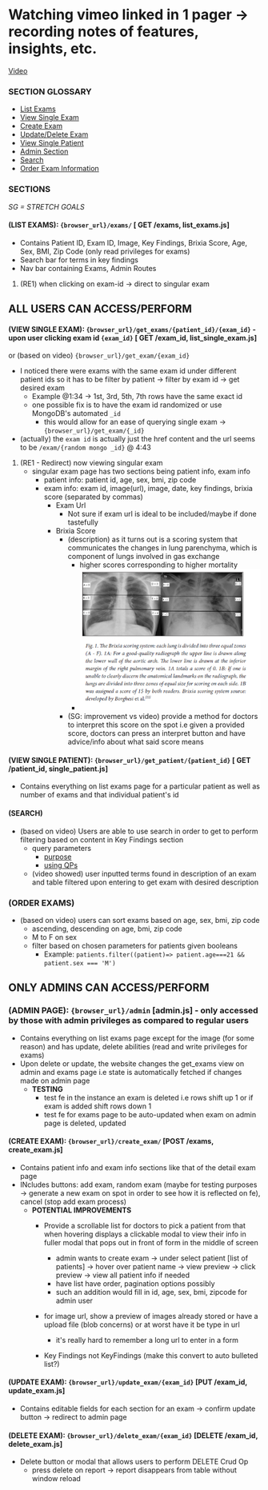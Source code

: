 # Watching vimeo linked in 1 pager -> recording notes of features, insights, etc.

[Video](https://vimeo.com/843234440)

### SECTION GLOSSARY
- [List Exams](#list-exams-browser_urlexams--get-exams-list_examsjs)
- [View Single Exam](#view-single-exam-browser_urlget_examspatient_idexam_id---upon-user-clicking-exam-id-exam_id--get-exam_id-list_single_examjs)
- [Create Exam](#create-exam-browser_urlcreate_exam-post-exams-create_examjs)
- [Update/Delete Exam](#updatedelete-exam-browser_urlupdate_examexam_id-put-exam_id-update_examjs--browser_urldelete_examexam_id-delete-exam_id-delete_examjs)
- [View Single Patient](#view-single-patient-browser_urlget_patientpatient_id--get-patient_id-single_patientjs)
- [Admin Section](#only-admins-can-accessperform)
- [Search](#search)
- [Order Exam Information](#order-exams)

### SECTIONS
_*SG = STRETCH GOALS*_

#### (LIST EXAMS): `{browser_url}/exams/` [ GET /exams, list_exams.js]
- Contains Patient ID, Exam ID, Image, Key Findings, Brixia Score, Age, Sex, BMI, Zip Code (only read privileges for exams)
- Search bar for terms in key findings
- Nav bar containing Exams, Admin Routes

1. (RE1) when clicking on exam-id -> direct to singular exam

## ALL USERS CAN ACCESS/PERFORM

#### (VIEW SINGLE EXAM): `{browser_url}/get_exams/{patient_id}/{exam_id}` - upon user clicking exam id `{exam_id}` [ GET /exam_id, list_single_exam.js]
or (based on video) `{browser_url}/get_exam/{exam_id}`
- I noticed there were exams with the same exam id under different patient ids so it has to be filter by patient -> filter by exam id -> get desired exam
    * Example @1:34 -> 1st, 3rd, 5th, 7th rows have the same exact id
    * one possible fix is to have the exam id randomized or use MongoDB's automated `_id`
        - this would allow for an ease of querying single exam -> `{browser_url}/get_exam/{_id}`
- (actually) the `exam id` is actually just the href content and the url seems to be `/exam/{random mongo _id}` @ 4:43

1. (RE1 - Redirect) now viewing singular exam
    - singular exam page has two sections being patient info, exam info
        * patient info: patient id, age, sex, bmi, zip code
        * exam info: exam id, image(url), image, date, key findings, brixia score (separated by commas)
            - Exam Url
                - Not sure if exam url is ideal to be included/maybe if done tastefully
            - Brixia Score
                - (description) as it turns out is a scoring system that communicates the changes in lung parenchyma, which is component of lungs involved in gas exchange
                    * higher scores corresponding to higher mortality
                    * ![brixia](./images/image.png)
                - (SG: improvement vs video) provide a method for doctors to interpret this score on the spot i.e given a provided score, doctors can press an interpret button and have advice/info about what said score means

#### (VIEW SINGLE PATIENT): `{browser_url}/get_patient/{patient_id}` [ GET /patient_id, single_patient.js]
- Contains everything on list exams page for a particular patient as well as number of exams and that individual patient's id

#### (SEARCH)
- (based on video) Users are able to use search in order to get to perform filtering based on content in Key Findings section
    * query parameters
        - [purpose](https://stackoverflow.com/questions/30967822/when-do-i-use-path-params-vs-query-params-in-a-restful-api)
        - [using QPs](https://scientyficworld.org/how-to-use-query-parameters-with-react-router/)
    * (video showed) user inputted terms found in description of an exam and table filtered upon entering to get exam with desired description

### (ORDER EXAMS)
- (based on video) users can sort exams based on age, sex, bmi, zip code
    * ascending, descending on age, bmi, zip code
    * M to F on sex
    * filter based on chosen parameters for patients given booleans
        - Example: `patients.filter((patient)=> patient.age===21 && patient.sex === 'M')`

## ONLY ADMINS CAN ACCESS/PERFORM

### (ADMIN PAGE): `{browser_url}/admin` [admin.js] - only accessed by those with admin privileges as compared to regular users

- Contains everything on list exams page except for the image (for some reason) and has update, delete abilities (read and write privileges for exams)
- Upon delete or update, the website changes the get_exams view on admin and exams page i.e state is automatically fetched if changes made on admin page
    * __TESTING__
        * test fe in the instance an exam is deleted i.e rows shift up 1 or if exam is added shift rows down 1
        * test fe for exams page to be auto-updated when exam on admin page is deleted, updated

#### (CREATE EXAM): `{browser_url}/create_exam/` [POST /exams, create_exam.js]
- Contains patient info and exam info sections like that of the detail exam page
- INcludes buttons: add exam, random exam (maybe for testing purposes -> generate a new exam on spot in order to see how it is reflected on fe), cancel (stop add exam process)
    * __POTENTIAL IMPROVEMENTS__
        - Provide a scrollable list for doctors to pick a patient from that when hovering displays a clickable modal to view their info in fuller modal that pops out in front of form in the middle of screen
            - admin wants to create exam -> under select patient [list of patients] -> hover over patient name -> view preview -> click preview -> view all patient info if needed
            - have list have order, pagination options possibly
            * such an addition would fill in id, age, sex, bmi, zipcode for admin user

        - for image url, show a preview of images already stored or have a upload file (blob concerns) or at worst have it be type in url
            * it's really hard to remember a long url to enter in a form
        - Key Findings not KeyFindings (make this convert to auto bulleted list?)

#### (UPDATE EXAM): `{browser_url}/update_exam/{exam_id}` [PUT /exam_id, update_exam.js]
- Contains editable fields for each section for an exam -> confirm update button -> redirect to admin page

#### (DELETE EXAM):  `{browser_url}/delete_exam/{exam_id}` [DELETE /exam_id, delete_exam.js]
- Delete button or modal that allows users to perform DELETE Crud Op
    * press delete on report -> report disappears from table without window reload
